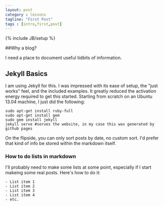 ```yaml
---
layout: post
category : lessons
tagline: "First Post" 
tags : [intro,first,post]
---
```

{% include JB/setup %}

##Why a blog?

I need a place to document useful tidbits of information.

## Jekyll Basics

I am using Jekyll for this. I was impressed with its ease of setup, the "just works" feel,
and the included examples. It greatly reduced the activation energy required to get this started.
Starting from scratch on an Ubuntu 13.04 machine, I just did the following:

    sudo apt-get install ruby-full
    sudo apt-get install gem
    sudo gem install jekyll
    jekyll serve #serves the website, in my case this was generated by github pages 

On the flipside, you can only sort posts by date, no custom sort. I'd prefer that kind of info be stored within the markdown itself.

### How to do lists in markdown

I'll probably need to make some lists at some point, especially if I start makeing some real posts.
Here's how to do it:

    - List item 1 
    - List item 2
    - List item 3 
    - List item 4
    - etc.


